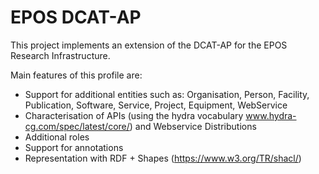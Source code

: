 # EPOS DCAT-AP
This project implements an extension of the DCAT-AP for the EPOS Research Infrastructure.

Main features of this profile are:
* Support for additional entities such as: Organisation, Person, Facility, Publication, Software, Service, Project, Equipment, WebService
* Characterisation of APIs (using the hydra vocabulary www.hydra-cg.com/spec/latest/core/) and Webservice Distributions 
* Additional roles
* Support for annotations
* Representation with RDF + Shapes (https://www.w3.org/TR/shacl/)

 
